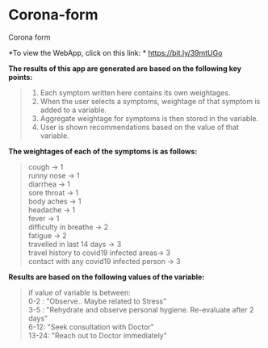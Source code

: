 # Corona-form
Corona form

*To view the WebApp, click on this link: *
https://bit.ly/39mtUGo

__The results of this app are generated are based on the following key points:__
>  1. Each symptom written here contains its own weightages.
>  2. When the user selects a symptoms, weightage of that symptom is added to a variable.
>  3. Aggregate weightage for symptoms is then stored in the variable.
>  4. User is shown recommendations based on the value of that variable.

__The weightages of each of the symptoms is as follows:__  
>  cough -> 1\
>  runny nose -> 1\
>  diarrhea -> 1\
>  sore throat -> 1\
>  body aches -> 1\
>  headache -> 1\
>  fever -> 1\
>  difficulty in breathe -> 2\
>  fatigue -> 2\
>  travelled in last 14 days -> 3\
>  travel history to covid19 infected areas-> 3\
>  contact with any covid19 infected person -> 3
  
  
 __Results are based on the following values of the variable:__ 
>  if value of variable is between:\
 >     0-2 : "Observe.. Maybe related to Stress"\
 >     3-5 : "Rehydrate and observe personal hygiene. Re-evaluate after 2 days"\
 >     6-12: "Seek consultation with Doctor"\
 >     13-24: "Reach out to Doctor immediately"
